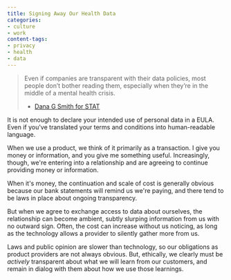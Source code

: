 ```yaml
---
title: Signing Away Our Health Data
categories:
- culture
- work
content-tags:
- privacy
- health
- data
---
```


> Even if companies are transparent with their data policies, most people don’t bother reading them, especially when they’re in the middle of a mental health crisis.
> - [Dana G Smith for STAT](https://www.statnews.com/2019/09/20/mental-health-apps-capture-sensitive-data/)

It is not enough to declare your intended use of personal data in a EULA. Even if you've translated your terms and conditions into human-readable language.

When we use a product, we think of it primarily as a transaction. I give you money or information, and you give me something useful. Increasingly, though, we're entering into a relationship and are agreeing to continue providing money or information.

When it's money, the continuation and scale of cost is generally obvious because our bank statements will remind us we're paying, and there tend to be laws in place about ongoing transparency.

But when we agree to exchange access to data about ourselves, the relationship can become ambient, subtly slurping information from us with no outward sign. Often, the cost can increase without us noticing, as long as the technology allows a provider to silently gather more from us.

Laws and public opinion are slower than technology, so our obligations as product providers are not always obvious. But, ethically, we clearly must be *actively* transparent about what we will learn from our customers, and remain in dialog with them about how we use those learnings.
